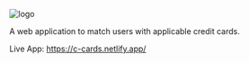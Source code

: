 ![logo](https://i.ibb.co/zGV1ys8/crazy-Cards.png)


A web application to match users with applicable credit cards.

Live App: https://c-cards.netlify.app/
